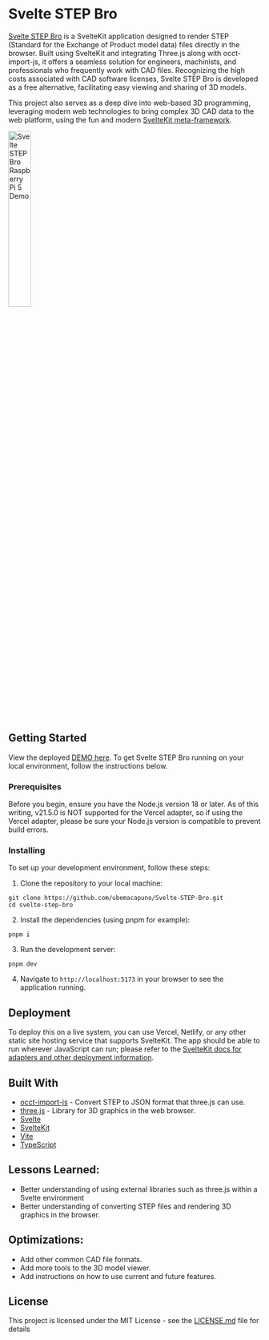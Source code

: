 # Svelte STEP Bro

[Svelte STEP Bro](https://stepbro.vercel.app/) is a SvelteKit application designed to render STEP (Standard for the Exchange of Product model data) files directly in the browser. Built using SvelteKit and integrating Three.js along with occt-import-js, it offers a seamless solution for engineers, machinists, and professionals who frequently work with CAD files. Recognizing the high costs associated with CAD software licenses, Svelte STEP Bro is developed as a free alternative, facilitating easy viewing and sharing of 3D models.

This project also serves as a deep dive into web-based 3D programming, leveraging modern web technologies to bring complex 3D CAD data to the web platform, using the fun and modern [SvelteKit meta-framework](https://kit.svelte.dev/docs/introduction#what-is-sveltekit).

 <tr>
    <td width="30%"  style="align:center;" valign="top">
            <img src="[https://github.com/ubemacapuno/images-for-github-readme/blob/main/2023-01-23%2020-02-22_2.gif?raw=true](https://github.com/ubemacapuno/images-for-github-readme/blob/main/Svelte%20STEP%20Image.jpg?raw=true)" width="30%"  alt="Svelte STEP Bro Raspberry Pi 5 Demo"/>
    </td>
  </tr>

## Getting Started

View the deployed <a href="https://stepbro.vercel.app/">DEMO here</a>. To get Svelte STEP Bro running on your local environment, follow the instructions below.

### Prerequisites

Before you begin, ensure you have the Node.js version 18 or later. As of this writing, v21.5.0 is NOT supported for the Vercel adapter, so if using the Vercel adapter, please be sure your Node.js version is compatible to prevent build errors.

### Installing

To set up your development environment, follow these steps:

1. Clone the repository to your local machine:

```
git clone https://github.com/ubemacapuno/Svelte-STEP-Bro.git
cd svelte-step-bro
```

2. Install the dependencies (using pnpm for example):

```
pnpm i
```

3. Run the development server:

```
pnpm dev
```

4. Navigate to `http://localhost:5173` in your browser to see the application running.

## Deployment

To deploy this on a live system, you can use Vercel, Netlify, or any other static site hosting service that supports SvelteKit. The app should be able to run wherever JavaScript can run; please refer to the <a href="https://kit.svelte.dev/docs/adapters">SvelteKit docs for adapters and other deployment information</a>.

## Built With

- [occt-import-js](https://github.com/kovacsv/occt-import-js) - Convert STEP to JSON format that three.js can use.
- [three.js](https://threejs.org/) - Library for 3D graphics in the web browser.
- [Svelte](https://svelte.dev/)
- [SvelteKit](https://kit.svelte.dev/)
- [Vite](https://vitejs.dev/)
- [TypeScript](https://www.typescriptlang.org/)

## Lessons Learned:

- Better understanding of using external libraries such as three.js within a Svelte environment
- Better understanding of converting STEP files and rendering 3D graphics in the browser.

## Optimizations:

- Add other common CAD file formats.
- Add more tools to the 3D model viewer.
- Add instructions on how to use current and future features.

## License

This project is licensed under the MIT License - see the [LICENSE.md](LICENSE.md) file for details
